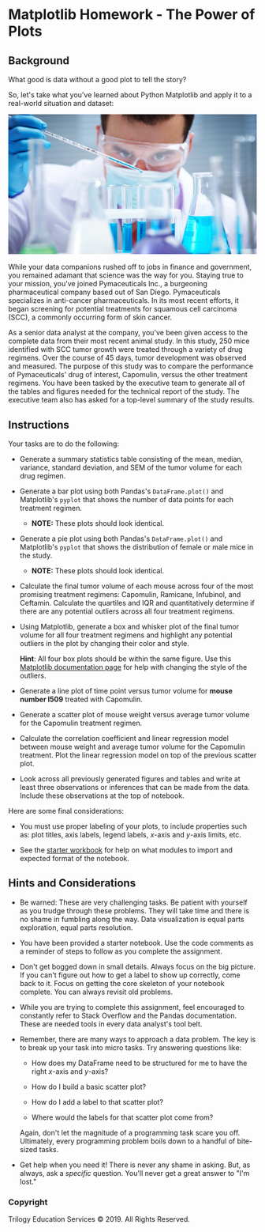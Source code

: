 # Matplotlib Homework - The Power of Plots

## Background

What good is data without a good plot to tell the story?

So, let's take what you've learned about Python Matplotlib and apply it to a real-world situation and dataset:

![Laboratory](Images/Laboratory.jpg)

While your data companions rushed off to jobs in finance and government, you remained adamant that science was the way for you. Staying true to your mission, you've joined Pymaceuticals Inc., a burgeoning pharmaceutical company based out of San Diego. Pymaceuticals specializes in anti-cancer pharmaceuticals. In its most recent efforts, it began screening for potential treatments for squamous cell carcinoma (SCC), a commonly occurring form of skin cancer.

As a senior data analyst at the company, you've been given access to the complete data from their most recent animal study. In this study, 250 mice identified with SCC tumor growth were treated through a variety of drug regimens. Over the course of 45 days, tumor development was observed and measured. The purpose of this study was to compare the performance of Pymaceuticals' drug of interest, Capomulin, versus the other treatment regimens. You have been tasked by the executive team to generate all of the tables and figures needed for the technical report of the study. The executive team also has asked for a top-level summary of the study results.

## Instructions

Your tasks are to do the following:

* Generate a summary statistics table consisting of the mean, median, variance, standard deviation, and SEM of the tumor volume for each drug regimen.

* Generate a bar plot using both Pandas's `DataFrame.plot()` and Matplotlib's `pyplot` that shows the number of data points for each treatment regimen.

  * **NOTE:** These plots should look identical.

* Generate a pie plot using both Pandas's `DataFrame.plot()` and Matplotlib's `pyplot` that shows the distribution of female or male mice in the study.

  * **NOTE:** These plots should look identical.

* Calculate the final tumor volume of each mouse across four of the most promising treatment regimens: Capomulin, Ramicane, Infubinol, and Ceftamin. Calculate the quartiles and IQR and quantitatively determine if there are any potential outliers across all four treatment regimens.

* Using Matplotlib, generate a box and whisker plot of the final tumor volume for all four treatment regimens and highlight any potential outliers in the plot by changing their color and style.

  **Hint**: All four box plots should be within the same figure. Use this [Matplotlib documentation page](https://matplotlib.org/gallery/pyplots/boxplot_demo_pyplot.html#sphx-glr-gallery-pyplots-boxplot-demo-pyplot-py) for help with changing the style of the outliers.

* Generate a line plot of time point versus tumor volume for **mouse number l509** treated with Capomulin.

* Generate a scatter plot of mouse weight versus average tumor volume for the Capomulin treatment regimen.

* Calculate the correlation coefficient and linear regression model between mouse weight and average tumor volume for the Capomulin treatment. Plot the linear regression model on top of the previous scatter plot.

* Look across all previously generated figures and tables and write at least three observations or inferences that can be made from the data. Include these observations at the top of notebook.

Here are some final considerations:

* You must use proper labeling of your plots, to include properties such as: plot titles, axis labels, legend labels, _x_-axis and _y_-axis limits, etc.

* See the [starter workbook](Pymaceuticals/pymaceuticals_starter.ipynb) for help on what modules to import and expected format of the notebook.

## Hints and Considerations

* Be warned: These are very challenging tasks. Be patient with yourself as you trudge through these problems. They will take time and there is no shame in fumbling along the way. Data visualization is equal parts exploration, equal parts resolution.

* You have been provided a starter notebook. Use the code comments as a reminder of steps to follow as you complete the assignment.

* Don't get bogged down in small details. Always focus on the big picture. If you can't figure out how to get a label to show up correctly, come back to it. Focus on getting the core skeleton of your notebook complete. You can always revisit old problems.

* While you are trying to complete this assignment, feel encouraged to constantly refer to Stack Overflow and the Pandas documentation. These are needed tools in every data analyst's tool belt.

* Remember, there are many ways to approach a data problem. The key is to break up your task into micro tasks. Try answering questions like:

  * How does my DataFrame need to be structured for me to have the right _x_-axis and _y_-axis?

  * How do I build a basic scatter plot?

  * How do I add a label to that scatter plot?

  * Where would the labels for that scatter plot come from?

  Again, don't let the magnitude of a programming task scare you off. Ultimately, every programming problem boils down to a handful of bite-sized tasks.

* Get help when you need it! There is never any shame in asking. But, as always, ask a _specific_ question. You'll never get a great answer to "I'm lost."

### Copyright

Trilogy Education Services © 2019. All Rights Reserved.
